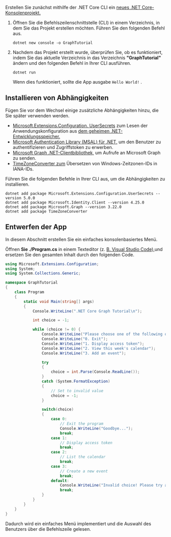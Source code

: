 <!-- markdownlint-disable MD002 MD041 -->

Erstellen Sie zunächst mithilfe der .NET Core CLI ein [neues .NET Core-Konsolenprojekt.](/dotnet/core/tools/)

1. Öffnen Sie die Befehlszeilenschnittstelle (CLI) in einem Verzeichnis, in dem Sie das Projekt erstellen möchten. Führen Sie den folgenden Befehl aus.

    ```Shell
    dotnet new console -o GraphTutorial
    ```

1. Nachdem das Projekt erstellt wurde, überprüfen Sie, ob es funktioniert, indem Sie das aktuelle Verzeichnis in das Verzeichnis **"GraphTutorial"** ändern und den folgenden Befehl in Ihrer CLI ausführen.

    ```Shell
    dotnet run
    ```

    Wenn dies funktioniert, sollte die App ausgabe `Hello World!` .

## <a name="install-dependencies"></a>Installieren von Abhängigkeiten

Fügen Sie vor dem Wechsel einige zusätzliche Abhängigkeiten hinzu, die Sie später verwenden werden.

- [Microsoft.Extensions.Configuration. UserSecrets](https://github.com/aspnet/extensions) zum Lesen der Anwendungskonfiguration aus [dem geheimen .NET-Entwicklungsspeicher.](https://docs.microsoft.com/aspnet/core/security/app-secrets)
- [Microsoft Authentication Library (MSAL) für .NET,](https://github.com/AzureAD/microsoft-authentication-library-for-dotnet) um den Benutzer zu authentifizieren und Zugriffstoken zu erwerben.
- [Microsoft Graph .NET-Clientbibliothek,](https://github.com/microsoftgraph/msgraph-sdk-dotnet) um Aufrufe an Microsoft Graph zu senden.
- [TimeZoneConverter zum](https://github.com/mj1856/TimeZoneConverter) Übersetzen von Windows-Zeitzonen-IDs in IANA-IDs.

Führen Sie die folgenden Befehle in Ihrer CLI aus, um die Abhängigkeiten zu installieren.

```Shell
dotnet add package Microsoft.Extensions.Configuration.UserSecrets --version 5.0.0
dotnet add package Microsoft.Identity.Client --version 4.25.0
dotnet add package Microsoft.Graph --version 3.22.0
dotnet add package TimeZoneConverter
```

## <a name="design-the-app"></a>Entwerfen der App

In diesem Abschnitt erstellen Sie ein einfaches konsolenbasiertes Menü.

Öffnen **Sie ./Program.cs** in einem Texteditor (z. [B. Visual Studio Code),](https://code.visualstudio.com/)und ersetzen Sie den gesamten Inhalt durch den folgenden Code.

```csharp
using Microsoft.Extensions.Configuration;
using System;
using System.Collections.Generic;

namespace GraphTutorial
{
    class Program
    {
        static void Main(string[] args)
        {
            Console.WriteLine(".NET Core Graph Tutorial\n");

            int choice = -1;

            while (choice != 0) {
                Console.WriteLine("Please choose one of the following options:");
                Console.WriteLine("0. Exit");
                Console.WriteLine("1. Display access token");
                Console.WriteLine("2. View this week's calendar");
                Console.WriteLine("3. Add an event");

                try
                {
                    choice = int.Parse(Console.ReadLine());
                }
                catch (System.FormatException)
                {
                    // Set to invalid value
                    choice = -1;
                }

                switch(choice)
                {
                    case 0:
                        // Exit the program
                        Console.WriteLine("Goodbye...");
                        break;
                    case 1:
                        // Display access token
                        break;
                    case 2:
                        // List the calendar
                        break;
                    case 3:
                        // Create a new event
                        break;
                    default:
                        Console.WriteLine("Invalid choice! Please try again.");
                        break;
                }
            }
        }
    }
}
```

Dadurch wird ein einfaches Menü implementiert und die Auswahl des Benutzers über die Befehlszeile gelesen.

